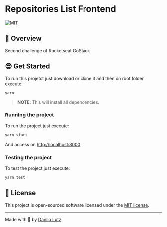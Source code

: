 # Repositories List Frontend

[![MIT](https://img.shields.io/github/license/danilolutz/desafios-conceitos-reactjs)](https://img.shields.io/github/license/danilolutz/desafios-conceitos-reactjs)

## :rocket: Overview

Second challenge of Rocketseat GoStack

## :sunglasses: Get Started

To run this projetct just download or clone it and then on root folder execute:

```bash
yarn
```

> **NOTE**: This will install all dependencies.

### Running the project

To run the project just execute:

```bash
yarn start
```

And access on <http://localhost:3000>

### Testing the project

To test the project just execute:

```bash
yarn test
```

## :scroll: License

This project is open-sourced software licensed under the [MIT license](https://opensource.org/licenses/MIT).

---

Made with :purple_heart: by [Danilo Lutz](https://www.linkedin.com/in/danilolutz/)